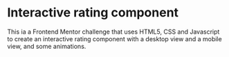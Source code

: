 # Interactive rating component

This ia a Frontend Mentor challenge that uses HTML5, CSS and Javascript to create an interactive rating component with a desktop view and a mobile view, and some animations.
